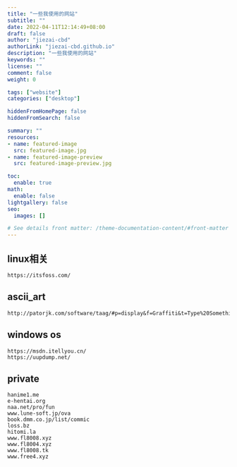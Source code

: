 ```yaml
---
title: "一些我使用的网站"
subtitle: ""
date: 2022-04-11T12:14:49+08:00
draft: false
author: "jiezai-cbd"
authorLink: "jiezai-cbd.github.io"
description: "一些我使用的网站"
keywords: ""
license: ""
comment: false
weight: 0

tags: ["website"]
categories: ["desktop"]

hiddenFromHomePage: false
hiddenFromSearch: false

summary: ""
resources:
- name: featured-image
  src: featured-image.jpg
- name: featured-image-preview
  src: featured-image-preview.jpg

toc:
  enable: true
math:
  enable: false
lightgallery: false
seo:
  images: []

# See details front matter: /theme-documentation-content/#front-matter
---
```


<!--more-->


## linux相关
```
https://itsfoss.com/
```

##  ascii_art 
```
http://patorjk.com/software/taag/#p=display&f=Graffiti&t=Type%20Something%20
```
## windows os
```
https://msdn.itellyou.cn/
https://uupdump.net/
```
## private
```
hanime1.me
e-hentai.org
naa.net/pro/fun
www.lune-soft.jp/ova
book.dmm.co.jp/list/commic
loss.bz
hitomi.la
www.fl8008.xyz
www.fl8004.xyz
www.fl8008.tk
www.free4.xyz
```
